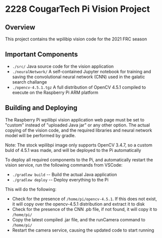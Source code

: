 # 2228 CougarTech Pi Vision Project

## Overview
This project contains the wpilibip vision code for the 2021 FRC season

## Important Components

- `./src/` Java source code for the vision application
- `./neuralNetwork/` A self-contained Jupyter notebook for training and saving the convolutional neural network (CNN) used in the galatic search challange
- `./opencv-4.5.1.tgz` A full distribution of OpenCV 4.5.1 compiled to execute on the Raspberry Pi ARM platform

## Building and Deploying
The Raspberry Pi wpilibpi vision application web page must be set to "custom" instead of "uploaded Java jar" or any other option. The actual copying of the vision code, and the required libraries and neural network model will be performed by gradle.

Note: The stock wpilibpi image only supports OpenCV 3.4.7, so a custom buld of 4.5.1 was made, and will be deployed to the Pi automatically

To deploy all required components to the Pi, and automatically restart the vision service, run the following commands from VSCode:
- `./gradlew build` -- Build the actual Java application
- `./gradlew deploy` -- Deploy everything to the Pi

This will do the following:
- Check for the presence of `/home/pi/opencv-4.5.1`. If this does not exist, it will copy over the opencv-4.5.1 distribution and extract it to disk
- Check for the presence of the CNN .pb file, if not found, it will copy it to `/home/pi/`
- Copy the latest compiled .jar file, and the runCamera command to `/home/pi/`
- Restart the camera service, causing the updated code to start running
